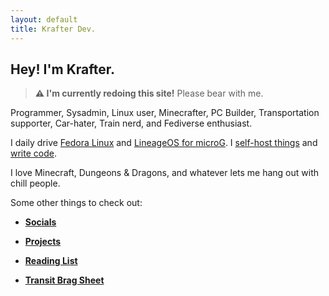 ```yaml
---
layout: default
title: Krafter Dev.
---
```

## Hey! I'm Krafter.

> **⚠️ I'm currently redoing this site!** Please bear with me.
 
Programmer, Sysadmin, Linux user, Minecrafter, PC Builder, Transportation supporter, Car-hater, Train nerd, and Fediverse enthusiast.

I daily drive [Fedora Linux](https://fedoraproject.org//) and [LineageOS for microG](https://lineage.microg.org/). I [self-host things](/projects#hosting) and [write code](/projects).

I love Minecraft, Dungeons & Dragons, and whatever lets me hang out with chill people.

Some other things to check out:

- [**Socials**](/socials)

- [**Projects**](/projects)

- [**Reading List**](/reading-list)

- [**Transit Brag Sheet**](/transit)
